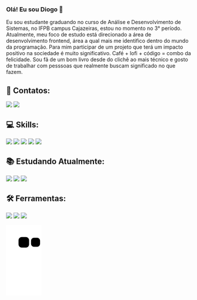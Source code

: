 ### Olá! Eu sou Diogo 👋

Eu sou estudante graduando no curso de Análise e Desenvolvimento de Sistemas, no IFPB campus Cajazeiras, estou no momento no 3° período. Atualmente, meu foco de estudo está direcionado a área de desenvolvimento frontend, área a qual mais me identifico dentro do mundo da programação. Para mim participar de um projeto que terá um impacto positivo na sociedade é muito significativo. Café + lofi + código = combo da felicidade. Sou fã de um bom livro desde do clichê ao mais técnico e gosto de trabalhar com pesssoas que realmente buscam significado no que fazem. 


## 📱 Contatos:
<div>
   <a href=" mailto: https://mail.google.com/mail/u/0/" target="_blank"><img src=https://img.shields.io/badge/Gmail-D14836?style=for-the-badge&logo=gmail&logoColor=white></a>  
  <a href="https://www.linkedin.com/in/diogo-santana-freitas-78852321b" target="_blank"><img src=https://img.shields.io/badge/LinkedIn-0077B5?style=for-the-badge&logo=linkedin&logoColor=white>
  </a> 
</div> 
   
  ## 💻 Skills: 
  
  <div >
    <img src="https://img.shields.io/badge/JavaScript-323330?style=for-the-badge&logo=javascript&logoColor=F7DF1E">
    <img src="https://img.shields.io/badge/HTML5-E34F26?style=for-the-badge&logo=html5&logoColor=white">
   <img src="https://img.shields.io/badge/CSS3-1572B6?style=for-the-badge&logo=css3&logoColor=white">
   <img src="https://img.shields.io/badge/Sass-CC6699?style=for-the-badge&logo=sass&logoColor=white">
   <img src="https://img.shields.io/badge/C-00599C?style=for-the-badge&logo=c&logoColor=white">
   

  </div>
  
  ## 📚 Estudando Atualmente:
  <div>
    <img src="https://img.shields.io/badge/React-20232A?style=for-the-badge&logo=react&logoColor=61DAFB">
  <img src="https://img.shields.io/badge/Java-ED8B00?style=for-the-badge&logo=openjdk&logoColor=white">
   <img src="https://img.shields.io/badge/PostgreSQL-316192?style=for-the-badge&logo=postgresql&logoColor=white">
   </div>
 
## 🛠️ Ferramentas:
   <div style="display: inline_block">
      <img src="https://img.shields.io/badge/GitHub-100000?style=for-the-badge&logo=github&logoColor=white" />
      <img src="https://img.shields.io/badge/Visual_Studio_Code-0078D4?style=for-the-badge&logo=visual%20studio%20code&logoColor=white" />
      <img src="https://img.shields.io/badge/GIT-E44C30?style=for-the-badge&logo=git&logoColor=white" />
   </div>

  ![Snake animation](https://github.com/dxxiogo/dxxiogo/blob/output/github-contribution-grid-snake.svg)
